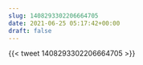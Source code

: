 ```yaml
---
slug: 1408293302206664705
date: 2021-06-25 05:17:42+00:00
draft: false
---
```


{{< tweet 1408293302206664705 >}}
